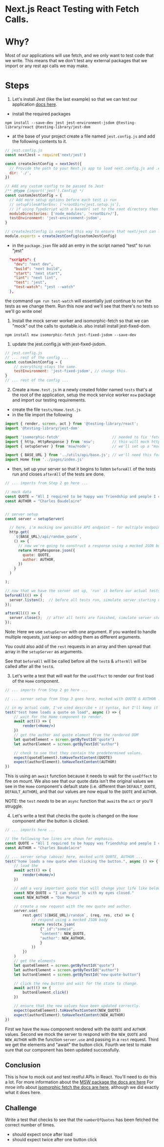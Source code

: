 # Next.js React Testing with Fetch Calls.

# Why?

Most of our applications will use fetch, and we only want to test code that we write. This means that we don't test any external packages that we import or any rest api calls we may make.

# Steps
1. Let's install Jest (like the last example) so that we can test our application [docs here](https://nextjs.org/docs/testing#jest-and-react-testing-library).
- install the required packages
```
npm install --save-dev jest jest-environment-jsdom @testing-library/react @testing-library/jest-dom
```
- at the base of your project create a file named `jest.config.js` and add the following contents to it.
```js
// jest.config.js
const nextJest = require('next/jest')

const createJestConfig = nextJest({
  // Provide the path to your Next.js app to load next.config.js and .env files in your test environment
  dir: './',
})

// Add any custom config to be passed to Jest
/** @type {import('jest').Config} */
const customJestConfig = {
  // Add more setup options before each test is run
  // setupFilesAfterEnv: ['<rootDir>/jest.setup.js'],
  // if using TypeScript with a baseUrl set to the root directory then you need the below for alias' to work
  moduleDirectories: ['node_modules', '<rootDir>/'],
  testEnvironment: 'jest-environment-jsdom',
}

// createJestConfig is exported this way to ensure that next/jest can load the Next.js config which is async
module.exports = createJestConfig(customJestConfig)
```
- in the `package.json` file add an entry in the script named "test" to run "jest"
```json
  "scripts": {
    "dev": "next dev",
    "build": "next build",
    "start": "next start",
    "lint": "next lint",
    "test": "jest",
    "test-watch": "jest --watch"
  },
```
the command `npm run test-watch` will essentially just continue to run the tests as we change them. Run this now and we'll see that there's no tests so we'll go write one!

1. Install the mock server worker and isomorphic-fetch so that we can "mock" out the calls to quotable.io. also install install jest-fixed-dom.
```
npm install msw isomorphic-fetch jest-fixed-jsdom --save-dev
```
1. update the jest.config.js with jest-fixed-jsdom.
```js
// jest.config.js
// ... rest of the config ...
const customJestConfig = {
    // everything stays the same.
    testEnvironment: 'jest-fixed-jsdom', // change this.
}
// ... rest of the config ...
```
2. Create a `Home.test.js` in a newly created folder named `tests` that's at the root of the application, setup the mock service worker `msw` package and import our testing requirements.
- create the file `tests/Home.test.js`
- in the file import the following
```jsx
import { render, screen, act } from '@testing-library/react';
import '@testing-library/jest-dom'

import 'isomorphic-fetch'                        // needed to fix 'fetch' runtime errors; see explanation above
import { http, HttpResponse } from 'msw';        // this will mock http requests & responses
import { setupServer } from 'msw/node';          // we'll set up a "mocked" server that simulates low-level HTTP interaction

import { BASE_URL } from '../utils/api/base.js'; // we'll need this for our "mocked" HTTP server / REST API
import Home from '../pages/index.js'
```
- then, set up your server so that it begins to listen `beforeAll` of the tests run and closes `afterAll` of the tests are done.
```jsx
// ... imports from Step 2 go here ...

// mock data
const QUOTE = "All I required to be happy was friendship and people I could admire."
const AUTHOR = "Charles Baudelaire"


// server setup
const server = setupServer(

  // here, i'm mocking one possible API endpoint — for multiple endpoints, write more of these as arguments!
  http.get(
    `${BASE_URL}/api/random_quote`,
    () => {
      // now we're going to construct a response using a mocked JSON body
      return HttpResponse.json({
        quote: QUOTE,
        author: AUTHOR,
      })
    }
  )

);

// now that we have the server set up, 'run' it before our actual tests get called!
beforeAll(() => {
  server.listen();  // before all tests run, simulate server starting & listening for requests
});

afterAll(() => {
  server.close();  // after all tests are finished, simulate server stopping
});
```
Note:
Here we use `setupServer` with one argument.
If you wanted to handle multiple requests, just keep on adding them as different arguments.

You could also add of the `rest` requests in an array and then spread that array in the `setupServer` as
arguments.

See that `beforeAll` will be called before all the `test`s & `afterAll` will be called after all the `test`s.

3. Let's write a test that will wait for the `useEffect` to render our first load of the `Home` component.
```jsx
// ... imports from Step 2 go here ...

// ... server setup from Step 3 goes here, mocked with QUOTE & AUTHOR ...

// in my actual code, I've used describe + it syntax, but I'll keep it vanilla for the readme.
test("test home loads a quote on load", async () => {
    // wait for the Home component to render.
    await act(() => {
        render(<Home/>)
    })
    // get the author and quote element from the rendered DOM
    let quoteElement = screen.getByTestId("quote")
    let authorElement = screen.getByTestId("author")

    // check to see that they contain the predetermined values.
    expect(quoteElement).toHaveTextContent(QUOTE)
    expect(authorElement).toHaveTextContent(AUTHOR)
})
```
This is using an `await` function because it needs to wait for the `useEffect` to fire on mount.
We also see that our quote data isn't the original values we see in the `Home` component's default state (i.e. different than `DEFAULT_QUOTE`, `DEFAULT_AUTHOR`), and that our values are now equal to the `QUOTE` and `AUTHOR`.

NOTE: the `test` *needs* to be an `async` function that `await`s the `act` or you'll struggle.

4. Let's write a test that checks the quote is changed on the `Home` component after the button is clicked.
```jsx
// ... imports here ...

// the following two lines are shown for emphasis.
const QUOTE = "All I required to be happy was friendship and people I could admire."
const AUTHOR = "Charles Baudelaire"

// ... server setup (above) here, mocked with QUOTE, AUTHOR ...
test("home loads a new quote when clicking the button.", async () => {
    // load the
    await act(() => {
        render(<Home/>)
    })

    // add a very important quote that will change your life like below.
    const NEW_QUOTE = "I can shoot 3s with my eyes closed."
    const NEW_AUTHOR = "Dan Mouris"

    // create a new request with the new quote and author.
    server.use(
        rest.get(`${BASE_URL}/random`, (req, res, ctx) => {
            // respond using a mocked JSON body
            return res(ctx.json(
                {"_id":"someid",
                "content": NEW_QUOTE,
                "author": NEW_AUTHOR,
                }
            ))
        })
    )
    // get the elements
    let quoteElement = screen.getByTestId("quote")
    let authorElement = screen.getByTestId("author")
    let buttonElement = screen.getByTestId("new-quote-button")

    // click the new button and wait for the state to change.
    await act(() => {
        buttonElement.click()
    })

    // ensure that the new values have been updated correctly.
    expect(quoteElement).toHaveTextContent(NEW_QUOTE)
    expect(authorElement).toHaveTextContent(NEW_AUTHOR)
})
```
First we have the `Home` component rendered with the `QUOTE` and `AUTHOR` values.
Second we mock the server to respond with the `NEW_QUOTE` and `NEW_AUTHOR` with the function `server.use` and passing in a `rest` request.
Third we get the elements and "await" the button click.
Fourth we test to make sure that our component has been updated successfully.

## Conclusion

This is how to mock out and test restful APIs in React. You'll need to do this a lot.
For more information about the [MSW package the docs are here](https://mswjs.io/docs/getting-started)
For mroe info about [isomorphic fetch the docs are here](https://github.com/matthew-andrews/isomorphic-fetch), although we did exactly what it does here.


## Challenge
Write a test that checks to see that the `numberOfQuotes` has been fetched the correct number of times.
- should expect once after load
- should expect twice after one button click
